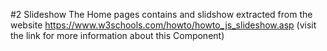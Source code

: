 #2 Slideshow 
The Home pages contains and slidshow extracted from the website https://www.w3schools.com/howto/howto_js_slideshow.asp (visit the link for more information about this Component)

